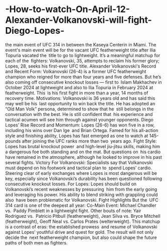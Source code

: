 # -How-to-watch-On-April-12-Alexander-Volkanovski-will-fight-Diego-Lopes-

the main event of UFC 314 in between the Kaseya Centerin in Miami. The event's main event will be for the vacant UFC featherweight title after Ilia Topuria vacated the title to go to lightweight. It’s a meaningful matchup for each of the fighters: Volkanovski, 35, attempts to reclaim his former glory; Lopes, 28, seeks his first-ever UFC title.
Alexander Volkanovski's
Record and Recent Form: Volkanovski (26-4) is a former UFC featherweight champion who reigned for more than four years and five defenses. But he’s also coming off consecutive knockout losses — first to Islam Makhachev in October 2024 at lightweight and also to Ilia Topuria in February 2024 at featherweight. This is his first fight in more than a year, 14 months of recovery time.
Motivations: Volkanovski is 36 years old and has said this may well be his last opportunity to win back the title. He has adopted an “Old Man Volk” persona, determined to show that he still belongs in the conversation with the best. He is still confident that his experience and tactical acumen will see him through against younger opponents.
Diego Lopes' Rise
Record and Momentum: Lopes (26-6) has won five in a row, including his wins over Dan Ige and Brian Ortega. Famed for his all-action style and finishing ability, Lopes has fast emerged as one to watch at 145-pounds after joining the UFC ranks more than two years ago.
Fight Style: Lopes has brutal knockout power and high-level jiu-jitsu skills, making him a dangerous foe both standing and on the mat. But questions on his cardio have remained in the atmosphere, although he looked to improve in his past several fights.
Victory
For Volkanovski: Specialists say that Volkanovski must depend on his footwork and tactical plan to spend Lopes’ cardio. Steering clear of early exchanges where Lopes is most dangerous will be key, especially since Volkanovski’s durability has been questioned following consecutive knockout losses.
For Lopes: Lopes should build on Volkanovski’s recent weaknesses by pressuring him from the early going and leveraging his power. His ability to blend striking with grappling could also have been problematic for Volkanovski.
Fight Highlights
But the UFC 314 card is one of the deepest all year:
Co-Main Event: Michael Chandler vs. Paddy Pimblett in a lightweight fight.
Other bouts of note: Yair Rodriguez vs. Patricio Pitbull (featherweight), Jean Silva vs. Bryce Mitchell (featherweight), Geoff Neal vs. Carlos Prates (welterweight).
This matchup is a contrast of eras: the established prowess and resume of Volkanovski against Lopes’ youthful drive and quest for gold. The result will not only decide the next featherweight champion, but also could shape the future paths of both men as fighters.
